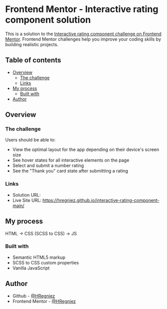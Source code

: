 # Frontend Mentor - Interactive rating component solution

This is a solution to the [Interactive rating component challenge on Frontend Mentor](https://www.frontendmentor.io/challenges/interactive-rating-component-koxpeBUmI). Frontend Mentor challenges help you improve your coding skills by building realistic projects. 

## Table of contents

- [Overview](#overview)
  - [The challenge](#the-challenge)
  - [Links](#links)
- [My process](#my-process)
  - [Built with](#built-with)
- [Author](#author)
## Overview

### The challenge

Users should be able to:

- View the optimal layout for the app depending on their device's screen size
- See hover states for all interactive elements on the page
- Select and submit a number rating
- See the "Thank you" card state after submitting a rating


### Links

- Solution URL: 
- Live Site URL: https://hregniez.github.io/interactive-rating-component-main/

## My process

HTML -> CSS (SCSS to CSS) -> JS

### Built with

- Semantic HTML5 markup
- SCSS to CSS custom properties
- Vanilla JavaScript


## Author

- Github - [@HRegniez](https://github.com/HRegniez)
- Frontend Mentor - [@HRegniez](https://www.frontendmentor.io/profile/HRegniez)
